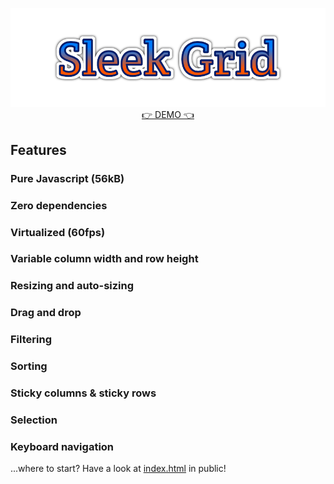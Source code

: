 <p align="center">
    <img src="logo.svg">
    <a href="https://glromeo.github.io/sleek-grid/demo.html">👉 DEMO 👈</a>
</p>

## Features

### Pure Javascript (56kB)
### Zero dependencies
### Virtualized (60fps)
### Variable column width and row height
### Resizing and auto-sizing
### Drag and drop
### Filtering
### Sorting
### Sticky columns & sticky rows
### Selection 
### Keyboard navigation

...where to start? Have a look at [index.html](./public/index.html) in public!
